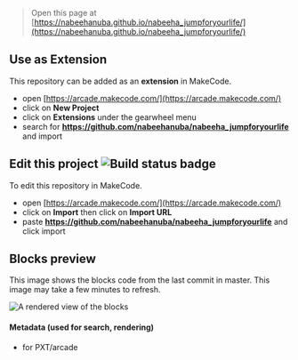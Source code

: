  


> Open this page at [https://nabeehanuba.github.io/nabeeha_jumpforyourlife/](https://nabeehanuba.github.io/nabeeha_jumpforyourlife/)

## Use as Extension

This repository can be added as an **extension** in MakeCode.

* open [https://arcade.makecode.com/](https://arcade.makecode.com/)
* click on **New Project**
* click on **Extensions** under the gearwheel menu
* search for **https://github.com/nabeehanuba/nabeeha_jumpforyourlife** and import

## Edit this project ![Build status badge](https://github.com/nabeehanuba/nabeeha_jumpforyourlife/workflows/MakeCode/badge.svg)

To edit this repository in MakeCode.

* open [https://arcade.makecode.com/](https://arcade.makecode.com/)
* click on **Import** then click on **Import URL**
* paste **https://github.com/nabeehanuba/nabeeha_jumpforyourlife** and click import

## Blocks preview

This image shows the blocks code from the last commit in master.
This image may take a few minutes to refresh.

![A rendered view of the blocks](https://github.com/nabeehanuba/nabeeha_jumpforyourlife/raw/master/.github/makecode/blocks.png)

#### Metadata (used for search, rendering)

* for PXT/arcade
<script src="https://makecode.com/gh-pages-embed.js"></script><script>makeCodeRender("{{ site.makecode.home_url }}", "{{ site.github.owner_name }}/{{ site.github.repository_name }}");</script>
